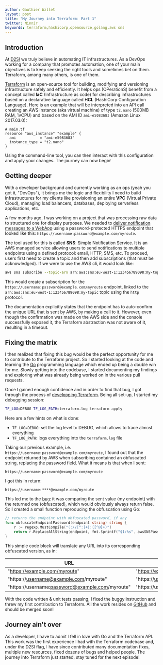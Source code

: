 ```yaml
---
author: Gauthier Wallet
layout: post
title: "My Journey into Terraform: Part 1"
twitter: Ninnir
keywords: terraform,hashicorp,opensource,golang,aws sns
---
```


## Introduction
At [D2SI](http://d2-si.eu) we truly believe in automating IT infrastructures. As
a DevOps working for a company that promotes automation, one of your main
objectives is to keep seeking the right tools and sometimes bet on them.
Terraform, among many others, is one of them.

[Terraform](https://www.terraform.io/intro/index.html) is an open-source tool
for building, modifying and versioning infrastructure safely and efficiently.
It helps ops (OPerationS) benefit from a concept called **IaC** (Infrastructure
as code) for describing infrastructures based on a declarative language called
**HCL** (HashiCorp Configuration Language). Here is an example that will be
interpreted into an API call creating an AWS instance (aka virtual machine) of
type `t2.nano` (500MB RAM, 1vCPU) and based on the AMI ID `ami-e5083683` (Amazon
Linux 2017.03.0):

```hcl
# main.tf
resource "aws_instance" "example" {
  ami           = "ami-e5083683"
  instance_type = "t2.nano"
}
```

Using the command-line tool, you can then interact with this configuration and
apply your changes. The journey can now begin!

## Getting deeper
With a developer background and currently working as an ops (yeah you got it,
"DevOps"), it brings me the logic and flexibility I need to build
infrastructures for my clients like provisioning an entire **VPC** (Virtual
Private Cloud), managing load balancers, databases, deploying serverless
applications, etc.

A few months ago, I was working on a project that was processing raw data to
structured one for display purposes. We needed to
[deliver notification messages to a WebApp](http://docs.aws.amazon.com/sns/latest/dg/SendMessageToHttp.html)
using a password-protected HTTPS endpoint that looked like this:
`https://username:password@example.com/myroute`.

The tool used for this is called **SNS**: Simple Notification Service. It is an
AWS managed service allowing users to send notifications to multiple endpoints
using a defined protocol: email, HTTP, SMS, etc. To proceed, users first need
to create a topic and then add subscriptions (that must be acknowledged). If we
were to use the AWS cli, it would look like:

```bash
aws sns subscribe --topic-arn arn:aws:sns:eu-west-1:123456789098:my-topic --protocol http --notification-endpoint https://username:password@example.com/myroute
```

This would create a subscription for the
`https://username:password@example.com/myroute` endpoint, linked to the
`arn:aws:sns:eu-west-1:123456789098:my-topic` topic using the `http` protocol.

The documentation explicitly states that the endpoint has to auto-confirm the
unique URL that is sent by AWS, by making a call to it. However, even though the
confirmation was made on the AWS side and the console successfully exposed it,
the Terraform abstraction was not aware of it, resulting in a timeout.

## Fixing the matrix
I then realized that fixing this bug would be the perfect opportunity for me to
contribute to the Terraform project. So I started looking at the code and
learning the [Go](https://golang.org/) programming language which ended up
being a double win for me. Slowly getting into the codebase, I started
documenting my findings and exploring what was already being worked on in the
various pull requests.

Once I gained enough confidence and in order to find that bug, I got through
the process of
[developping Terraform](https://github.com/hashicorp/terraform#developing-terraform).
Being all set-up, I started my debugging session:

```bash
TF_LOG=DEBUG TF_LOG_PATH=terraform.log terraform apply
```

Here are a few hints on what is done:
* `TF_LOG=DEBUG`: set the log level to DEBUG, which allows to trace almost
everything
* `TF_LOG_PATH`: logs everything into the `terraform.log` file

Taking our previous example, i.e.
`https://username:password@example.com/myroute`, I found out that the endpoint
returned by AWS when subscribing contained an obfuscated string, replacing the
password field. What it means is that when I sent:

    https://username:password@example.com/myroute

I got this in return:

    https://username:****@example.com/myroute

This led me to the
[bug](https://github.com/hashicorp/terraform/blob/8ea5d53954baf9b2a24963f1d69a4343864409d5/builtin/providers/aws/resource_aws_sns_topic_subscription.go#L277):
it was comparing the sent value (my endpoint) with the returned one
(obfuscated), which would obviously always return false. So I created a small
function reproducing the obfuscation using Go:

```go
// returns the endpoint with obfuscated password, if any
func obfuscateEndpointPassword(endpoint string) string {
	r := regexp.MustCompile("(://[^:]+):([^@]+)")
	return r.ReplaceAllString(endpoint, fmt.Sprintf("$1:%s", awsSNSPasswordObfuscationPattern))
}
```

This simple code block will translate any URL into its corresponding obfuscated
version, as in:

| URL | Obfuscated version |
|-----|--------------------|
| "https://example.com/myroute" | "https://example.com/myroute" |
| "https://username@example.com/myroute" | "https://username@example.com/myroute" |
| "https://username:password@example.com/myroute" | "https://username:****@example.com/myroute" |

With the code written & unit tests passing, I fixed the buggy instruction and
threw my first contribution to Terraform. All the work resides on
[GitHub](https://github.com/hashicorp/terraform/pull/9696) and should be merged
soon!

## Journey ain't over
As a developer, I have to admit I fell in love with Go and the Terraform API.
This work was the first experience I had with the Terraform codebase and, under
the D2SI flag, I have since contributed many documentation fixes, multiple new
resources, fixed dozens of bugs and helped people. The journey into Terraform
just started, stay tuned for the next episode!
